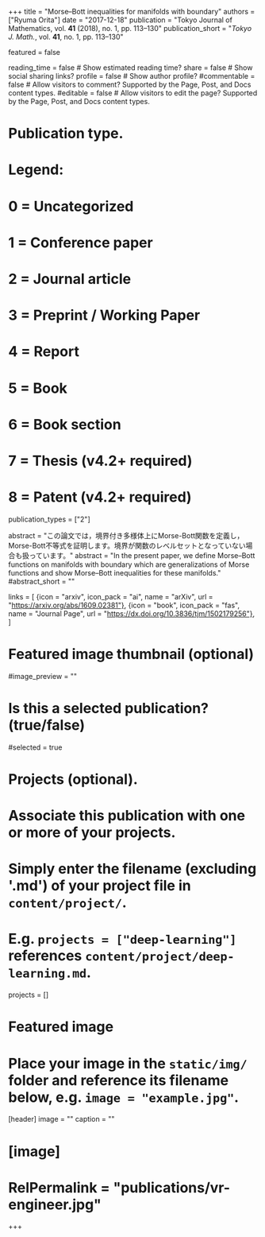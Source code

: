 +++
title = "Morse–Bott inequalities for manifolds with boundary"
authors = ["Ryuma Orita"]
date = "2017-12-18"
publication = "Tokyo Journal of Mathematics, vol. **41** (2018), no. 1, pp. 113–130"
publication_short = "*Tokyo J. Math.*, vol. **41**, no. 1, pp. 113–130"

featured = false

reading_time = false  # Show estimated reading time?
share = false  # Show social sharing links?
profile = false  # Show author profile?
#commentable = false  # Allow visitors to comment? Supported by the Page, Post, and Docs content types.
#editable = false  # Allow visitors to edit the page? Supported by the Page, Post, and Docs content types.

# Publication type.
# Legend:
# 0 = Uncategorized
# 1 = Conference paper
# 2 = Journal article
# 3 = Preprint / Working Paper
# 4 = Report
# 5 = Book
# 6 = Book section
# 7 = Thesis (v4.2+ required)
# 8 = Patent (v4.2+ required)
publication_types = ["2"]

abstract = "この論文では，境界付き多様体上にMorse-Bott関数を定義し，Morse-Bott不等式を証明します。境界が関数のレベルセットとなっていない場合も扱っています。"
abstract = "In the present paper, we define Morse–Bott functions on manifolds with boundary which are generalizations of Morse functions and show Morse–Bott inequalities for these manifolds."
#abstract_short = ""

links = [
  {icon = "arxiv", icon_pack = "ai", name = "arXiv", url = "https://arxiv.org/abs/1609.02381"},
  {icon = "book", icon_pack = "fas", name = "Journal Page", url = "https://dx.doi.org/10.3836/tjm/1502179256"},
  ]

# Featured image thumbnail (optional)
#image_preview = ""

# Is this a selected publication? (true/false)
#selected = true

# Projects (optional).
#   Associate this publication with one or more of your projects.
#   Simply enter the filename (excluding '.md') of your project file in `content/project/`.
#   E.g. `projects = ["deep-learning"]` references `content/project/deep-learning.md`.
projects = []

# Featured image
# Place your image in the `static/img/` folder and reference its filename below, e.g. `image = "example.jpg"`.
[header]
image = ""
caption = ""

# [image]
# RelPermalink = "publications/vr-engineer.jpg"
+++
